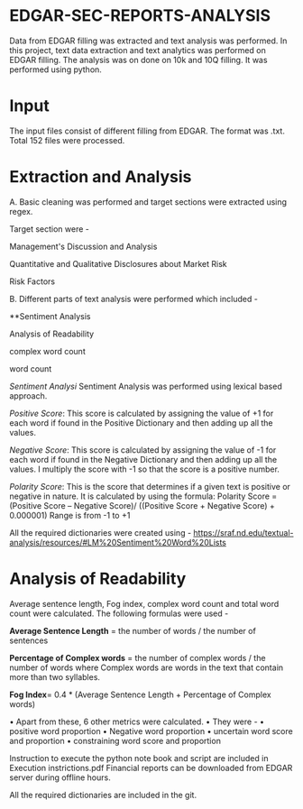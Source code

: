 # EDGAR-SEC-REPORTS-ANALYSIS
Data from EDGAR filling was extracted and text analysis was performed.
In this project, text data extraction and text analytics was performed on EDGAR filling. The analysis was on done on 10k and 10Q filling. It was performed using python.

# Input
The input files consist of different filling from EDGAR. The format was .txt. Total 152 files were processed.

# Extraction and Analysis
A. Basic cleaning was performed and target sections were extracted using regex.

Target section were -

Management's Discussion and Analysis

Quantitative and Qualitative Disclosures about Market Risk

Risk Factors

B. Different parts of text analysis were performed which included -

**Sentiment Analysis

Analysis of Readability

complex word count

word count

*Sentiment Analysi*
Sentiment Analysis was performed using lexical based approach.

*Positive Score*: This score is calculated by assigning the value of +1 for each word if found in the Positive Dictionary and then adding up all the values.

*Negative Score*: This score is calculated by assigning the value of -1 for each word if found in the Negative Dictionary and then adding up all the values. I multiply the score with -1 so that the score is a positive number.

*Polarity Score*: This is the score that determines if a given text is positive or negative in nature. It is calculated by using the formula: Polarity Score = (Positive Score – Negative Score)/ ((Positive Score + Negative Score) + 0.000001) Range is from -1 to +1

All the required dictionaries were created using - https://sraf.nd.edu/textual-analysis/resources/#LM%20Sentiment%20Word%20Lists

# Analysis of Readability
Average sentence length, Fog index, complex word count and total word count were calculated. The following formulas were used -

**Average Sentence Length** = the number of words / the number of sentences

**Percentage of Complex words** = the number of complex words / the number of words where Complex words are words in the text that contain more than two syllables.

**Fog Index**= 0.4 * (Average Sentence Length + Percentage of Complex words)

• Apart from these, 6 other metrics were calculated. • They were - • positive word proportion • Negative word proportion • uncertain word score and proportion • constraining word score and proportion

Instruction to execute the python note book and script are included in Execution instrictions.pdf Financial reports can be downloaded from EDGAR server during offline hours.

All the required dictionaries are included in the git.
